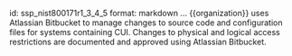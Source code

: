 id: ssp_nist800171r1_3_4_5
format: markdown
...
{{organization}} uses Atlassian Bitbucket to manage changes to source code and
configuration files for systems containing CUI. Changes to physical and logical access
restrictions are documented and approved using Atlassian Bitbucket.